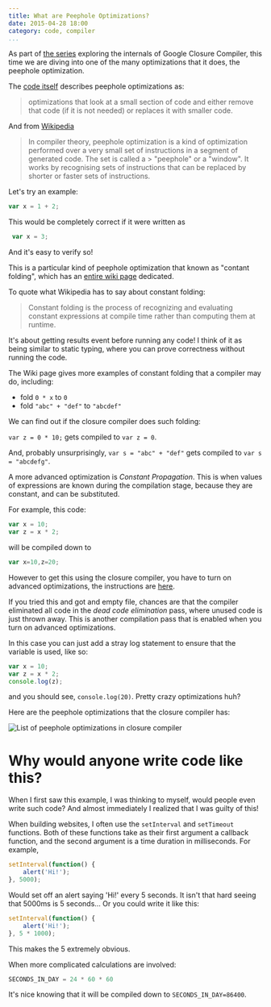 ```yaml
---
title: What are Peephole Optimizations?
date: 2015-04-28 18:00
category: code, compiler
...
```


As part of [the series]({filename}/closure-compiler-1.mdown) exploring the internals of Google Closure Compiler, this time we are diving into one of the many optimizations that it does, the peephole optimization.

The [code itself](https://github.com/google/closure-compiler/blob/0f7da6bca71de86ea949fcec45ee8db699a3af45/src/com/google/javascript/jscomp/AbstractPeepholeOptimization.java#L22-L28) describes peephole optimizations as:

> optimizations that look at a small section of code and either remove
> that code (if it is not needed) or replaces it with smaller code.

And from [Wikipedia](https://en.wikipedia.org/wiki/Peephole_optimization)

> In compiler theory, peephole optimization is a kind of optimization performed over a very small set of instructions in a segment of generated code. The set is called a > "peephole" or a "window". It works by recognising sets of instructions that can be replaced by shorter or faster sets of instructions.

Let's try an example:

```javascript
var x = 1 + 2;
```

This would be completely correct if it were written as

```javascript
 var x = 3;
```

And it's easy to verify so!

This is a particular kind of peephole optimization that known as "contant folding", which has an [entire wiki page](https://en.wikipedia.org/wiki/Constant_folding) dedicated.

To quote what Wikipedia has to say about constant folding:

> Constant folding is the process of recognizing and evaluating constant expressions at compile time rather than computing them at runtime.

It's about getting results event before running any code! I think of it as being similar to static typing, where you can prove correctness without running the code.

The Wiki page gives more examples of constant folding that a compiler may do, including:

- fold `0 * x` to `0`
- fold `"abc" + "def"` to `"abcdef"`

We can find out if the closure compiler does such folding:

`var z = 0 * 10;` gets compiled to `var z = 0`.

And, probably unsurprisingly, `var s = "abc" + "def"` gets compiled to `var s = "abcdefg"`.

A more advanced optimization is *Constant Propagation*. This is when values of expressions are known during the compilation stage, because they are constant, and can be substituted.

For example, this code:

```javascript
var x = 10;
var z = x * 2;
```

will be compiled down to

```javascript
var x=10,z=20;
```
    
However to get this using the closure compiler, you have to turn on advanced optimizations, the instructions are [here](https://developers.google.com/closure/compiler/docs/api-tutorial3#enable-app).

If you tried this and got and empty file, chances are that the compiler eliminated all code in the *dead code elimination* pass, where unused code is just thrown away. This is another compilation pass that is enabled when you turn on advanced optimizations.

In this case you can just add a stray log statement to ensure that the variable is used, like so:

```javascript
var x = 10;
var z = x * 2;
console.log(z);
```

and you should see, `console.log(20)`. Pretty crazy optimizations huh?

Here are the peephole optimizations that the closure compiler has:

![List of peephole optimizations in closure compiler](http://i.imgur.com/dhRAzCX.png)

# Why would anyone write code like this?

When I first saw this example, I was thinking to myself, would people even write such code? And almost immediately I realized that I was guilty of this!

When building websites, I often use the `setInterval` and `setTimeout` functions. Both of these functions take as their first argument a callback function, and the second argument is a time duration in milliseconds. For example,

```javascript
setInterval(function() {
    alert('Hi!');
}, 5000);
```

Would set off an alert saying 'Hi!' every 5 seconds. It isn't that hard seeing that 5000ms is 5 seconds... Or you could write it like this:

```javascript
setInterval(function() {
    alert('Hi!');
}, 5 * 1000);
```

This makes the 5 extremely obvious.

When more complicated calculations are involved:

```javascript
SECONDS_IN_DAY = 24 * 60 * 60
```

It's nice knowing that it will be compiled down to `SECONDS_IN_DAY=86400`.
